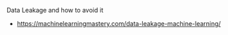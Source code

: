 Data Leakage and how to avoid it
* https://machinelearningmastery.com/data-leakage-machine-learning/


